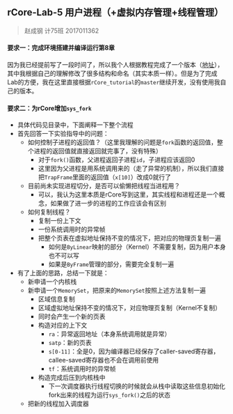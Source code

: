 ## rCore-Lab-5 用户进程（+虚拟内存管理+线程管理）

> 赵成钢 计75班 2017011362

#### 要求一：完成环境搭建并编译运行第8章
因为我已经提前写了一段时间了，所以我个人根据教程完成了一个版本（[地址](https://github.com/LyricZhao/rCore-OS)），其中我根据自己的理解修改了很多结构和命名（其实本质一样）。但是为了完成Lab的方便，我在这里直接根据`rCore_tutorial`的`master`继续开发，没有使用我自己的版本。

#### 要求二：为rCore增加`sys_fork`

- 具体代码见目录中，下面阐释一下整个流程
- 首先回答一下实验指导中的问题：
  - 如何控制子进程的返回值？（这里我理解的问题是`fork`函数的返回值，整个进程的返回值就直接返回就完事了，没有特殊）
    - 对于`fork()`函数，父进程返回子进程`id`，子进程应该返回0
    - 这里因为父进程是用系统调用来的（走了异常的机制），所以我们直接把`TrapFrame`里面的返回值（`x[10]`）改成0就行了
  - 目前尚未实现进程切分，是否可以偷懒把线程当进程用？
    - 可以，我认为这里本质是rCore写到这里，其实线程和进程还是一个概念，如果做了进一步的进程的工作应该会有区别
  - 如何复制线程？
    - 复制一份上下文
    - 一份系统调用时的异常帧
    - 把整个页表在虚拟地址保持不变的情况下，把对应的物理页复制一遍
      - 如何是`ByLinear`映射的部分（Kernel）不需要复制，因为用户本身也不可以写
      - 如果是`ByFrame`管理的部分，需要完全复制一遍
- 有了上面的思路，总结一下就是：
  - 新申请一个内核栈
  - 新申请一个`MemorySet`，把原来的`MemorySet`按照上述方法复制一遍
    - 区域信息复制
    - 区域虚拟地址保持不变的情况下，对应物理页复制（Kernel不复制）
    - 同时会产生一个新的页表
    - 构造对应的上下文
      - `ra`：异常返回地址（本身系统调用就是异常）
      - `satp`：新的页表
      - `s[0-11]`：全是0，因为编译器已经保存了caller-saved寄存器，callee-saved寄存器也不会在调用前使用
      - `tf`：系统调用时的异常帧
    - 构造完成后压到内核栈中
      - 下一次调度器执行线程切换的时候就会从栈中读取这些信息初始化fork出来的线程为运行`sys_fork()`之后的状态
  - 把新的线程加入调度器

